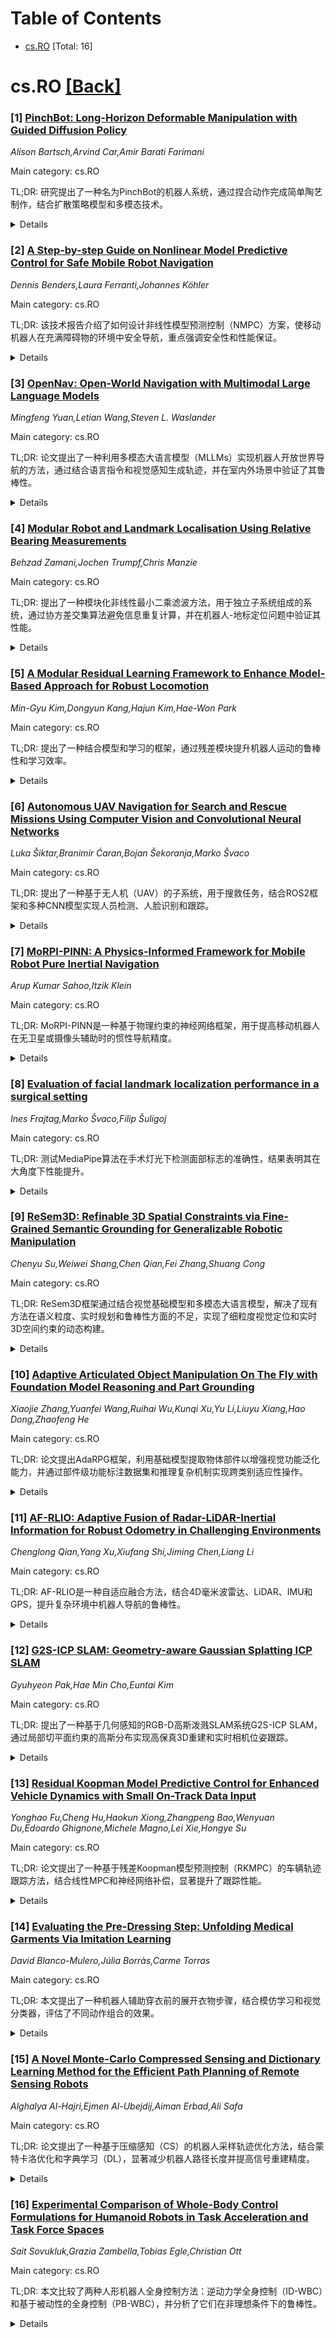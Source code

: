 <div id=toc></div>

# Table of Contents

- [cs.RO](#cs.RO) [Total: 16]


<div id='cs.RO'></div>

# cs.RO [[Back]](#toc)

### [1] [PinchBot: Long-Horizon Deformable Manipulation with Guided Diffusion Policy](https://arxiv.org/abs/2507.17846)
*Alison Bartsch,Arvind Car,Amir Barati Farimani*

Main category: cs.RO

TL;DR: 研究提出了一种名为PinchBot的机器人系统，通过捏合动作完成简单陶艺制作，结合扩散策略模型和多模态技术。


<details>
  <summary>Details</summary>
Motivation: 探索多模态、长时程的可变形物体操作挑战，实现机器人捏合陶艺。

Method: 采用目标条件扩散策略模型，结合预训练的3D点云嵌入、任务进度预测和碰撞约束动作投影。

Result: PinchBot成功制作了多种简单陶艺目标。

Conclusion: 该系统展示了在复杂多模态任务中的潜力，未来可扩展至更复杂的陶艺制作。

Abstract: Pottery creation is a complicated art form that requires dexterous, precise
and delicate actions to slowly morph a block of clay to a meaningful, and often
useful 3D goal shape. In this work, we aim to create a robotic system that can
create simple pottery goals with only pinch-based actions. This pinch pottery
task allows us to explore the challenges of a highly multi-modal and
long-horizon deformable manipulation task. To this end, we present PinchBot, a
goal-conditioned diffusion policy model that when combined with pre-trained 3D
point cloud embeddings, task progress prediction and collision-constrained
action projection, is able to successfully create a variety of simple pottery
goals. For experimental videos and access to the demonstration dataset, please
visit our project website:
https://sites.google.com/andrew.cmu.edu/pinchbot/home.

</details>


### [2] [A Step-by-step Guide on Nonlinear Model Predictive Control for Safe Mobile Robot Navigation](https://arxiv.org/abs/2507.17856)
*Dennis Benders,Laura Ferranti,Johannes Köhler*

Main category: cs.RO

TL;DR: 该技术报告介绍了如何设计非线性模型预测控制（NMPC）方案，使移动机器人在充满障碍物的环境中安全导航，重点强调安全性和性能保证。


<details>
  <summary>Details</summary>
Motivation: 确保机器人在存在干扰和测量噪声的情况下，能够遵守状态和输入约束并避免碰撞，是机器人技术中的关键任务。

Method: 报告提供了从理论概念到数学证明和实现的逐步方法，专注于NMPC作为安全导航的基础。

Result: 报告旨在为研究人员和工程师提供实用的NMPC实现路径，强调安全性和性能。

Conclusion: 报告旨在填补理论NMPC与实际机器人应用之间的差距，并欢迎反馈以更新内容。

Abstract: Designing a Model Predictive Control (MPC) scheme that enables a mobile robot
to safely navigate through an obstacle-filled environment is a complicated yet
essential task in robotics. In this technical report, safety refers to ensuring
that the robot respects state and input constraints while avoiding collisions
with obstacles despite the presence of disturbances and measurement noise. This
report offers a step-by-step approach to implementing Nonlinear Model
Predictive Control (NMPC) schemes addressing these safety requirements.
Numerous books and survey papers provide comprehensive overviews of linear MPC
(LMPC) \cite{bemporad2007robust,kouvaritakis2016model}, NMPC
\cite{rawlings2017model,allgower2004nonlinear,mayne2014model,grune2017nonlinear,saltik2018outlook},
and their applications in various domains, including robotics
\cite{nascimento2018nonholonomic,nguyen2021model,shi2021advanced,wei2022mpc}.
This report does not aim to replicate those exhaustive reviews. Instead, it
focuses specifically on NMPC as a foundation for safe mobile robot navigation.
The goal is to provide a practical and accessible path from theoretical
concepts to mathematical proofs and implementation, emphasizing safety and
performance guarantees. It is intended for researchers, robotics engineers, and
practitioners seeking to bridge the gap between theoretical NMPC formulations
and real-world robotic applications.
  This report is not necessarily meant to remain fixed over time. If someone
finds an error in the presented theory, please reach out via the given email
addresses. We are happy to update the document if necessary.

</details>


### [3] [OpenNav: Open-World Navigation with Multimodal Large Language Models](https://arxiv.org/abs/2507.18033)
*Mingfeng Yuan,Letian Wang,Steven L. Waslander*

Main category: cs.RO

TL;DR: 论文提出了一种利用多模态大语言模型（MLLMs）实现机器人开放世界导航的方法，通过结合语言指令和视觉感知生成轨迹，并在室内外场景中验证了其鲁棒性。


<details>
  <summary>Details</summary>
Motivation: 尽管预训练大语言模型（LLMs）在常识推理方面表现优异，但在开放世界中将语言指令转化为实际机器人动作仍具挑战性。

Method: 利用MLLMs的跨模态理解和代码生成能力，结合视觉语言感知模型生成2D鸟瞰价值图，整合语义与空间信息。

Result: 在户外导航任务中验证了零样本视觉语言导航框架的多样性指令执行能力，并在Husky机器人上展示了室内外场景的鲁棒性。

Conclusion: 该方法成功实现了复杂语言指令的解析与轨迹生成，验证了其在开放世界导航中的实用性和鲁棒性。

Abstract: Pre-trained large language models (LLMs) have demonstrated strong
common-sense reasoning abilities, making them promising for robotic navigation
and planning tasks. However, despite recent progress, bridging the gap between
language descriptions and actual robot actions in the open-world, beyond merely
invoking limited predefined motion primitives, remains an open challenge. In
this work, we aim to enable robots to interpret and decompose complex language
instructions, ultimately synthesizing a sequence of trajectory points to
complete diverse navigation tasks given open-set instructions and open-set
objects. We observe that multi-modal large language models (MLLMs) exhibit
strong cross-modal understanding when processing free-form language
instructions, demonstrating robust scene comprehension. More importantly,
leveraging their code-generation capability, MLLMs can interact with
vision-language perception models to generate compositional 2D bird-eye-view
value maps, effectively integrating semantic knowledge from MLLMs with spatial
information from maps to reinforce the robot's spatial understanding. To
further validate our approach, we effectively leverage large-scale autonomous
vehicle datasets (AVDs) to validate our proposed zero-shot vision-language
navigation framework in outdoor navigation tasks, demonstrating its capability
to execute a diverse range of free-form natural language navigation
instructions while maintaining robustness against object detection errors and
linguistic ambiguities. Furthermore, we validate our system on a Husky robot in
both indoor and outdoor scenes, demonstrating its real-world robustness and
applicability. Supplementary videos are available at
https://trailab.github.io/OpenNav-website/

</details>


### [4] [Modular Robot and Landmark Localisation Using Relative Bearing Measurements](https://arxiv.org/abs/2507.18070)
*Behzad Zamani,Jochen Trumpf,Chris Manzie*

Main category: cs.RO

TL;DR: 提出了一种模块化非线性最小二乘滤波方法，用于独立子系统组成的系统，通过协方差交集算法避免信息重复计算，并在机器人-地标定位问题中验证其性能。


<details>
  <summary>Details</summary>
Motivation: 解决由独立子系统组成的系统中状态和误差协方差估计的问题，尤其是在相对测量同时依赖多个子系统状态时。

Method: 采用模块化非线性最小二乘滤波方法，结合协方差交集（CI）算法防止信息重复计算，并在机器人-地标定位问题中应用。

Result: 通过随机模拟研究，验证了模块化方法相对于联合状态滤波器的性能权衡，并展示了在减少通信和带宽需求时的性能退化。

Conclusion: 模块化方法在独立子系统系统中有效，协方差交集算法的整合避免了信息重复计算，适用于机器人-地标定位等问题。

Abstract: In this paper we propose a modular nonlinear least squares filtering approach
for systems composed of independent subsystems. The state and error covariance
estimate of each subsystem is updated independently, even when a relative
measurement simultaneously depends on the states of multiple subsystems. We
integrate the Covariance Intersection (CI) algorithm as part of our solution in
order to prevent double counting of information when subsystems share estimates
with each other. An alternative derivation of the CI algorithm based on least
squares estimation makes this integration possible. We particularise the
proposed approach to the robot-landmark localization problem. In this problem,
noisy measurements of the bearing angle to a stationary landmark position
measured relative to the SE(2) pose of a moving robot couple the estimation
problems for the robot pose and the landmark position. In a randomized
simulation study, we benchmark the proposed modular method against a monolithic
joint state filter to elucidate their respective trade-offs. In this study we
also include variants of the proposed method that achieve a graceful
degradation of performance with reduced communication and bandwidth
requirements.

</details>


### [5] [A Modular Residual Learning Framework to Enhance Model-Based Approach for Robust Locomotion](https://arxiv.org/abs/2507.18138)
*Min-Gyu Kim,Dongyun Kang,Hajun Kim,Hae-Won Park*

Main category: cs.RO

TL;DR: 提出了一种结合模型和学习的框架，通过残差模块提升机器人运动的鲁棒性和学习效率。


<details>
  <summary>Details</summary>
Motivation: 解决模型不匹配导致的性能下降问题，提升在高不确定性环境中的控制性能。

Method: 将残差模块与启发式设计的模型框架结合，选择适合的学习方法优化每个模块。

Result: 在真实四足机器人上验证，成功保持平衡并跟踪指令速度。

Conclusion: 该方法不仅提升控制性能，还增强了名义控制器对参数调整的鲁棒性。

Abstract: This paper presents a novel approach that combines the advantages of both
model-based and learning-based frameworks to achieve robust locomotion. The
residual modules are integrated with each corresponding part of the model-based
framework, a footstep planner and dynamic model designed using heuristics, to
complement performance degradation caused by a model mismatch. By utilizing a
modular structure and selecting the appropriate learning-based method for each
residual module, our framework demonstrates improved control performance in
environments with high uncertainty, while also achieving higher learning
efficiency compared to baseline methods. Moreover, we observed that our
proposed methodology not only enhances control performance but also provides
additional benefits, such as making nominal controllers more robust to
parameter tuning. To investigate the feasibility of our framework, we
demonstrated residual modules combined with model predictive control in a real
quadrupedal robot. Despite uncertainties beyond the simulation, the robot
successfully maintains balance and tracks the commanded velocity.

</details>


### [6] [Autonomous UAV Navigation for Search and Rescue Missions Using Computer Vision and Convolutional Neural Networks](https://arxiv.org/abs/2507.18160)
*Luka Šiktar,Branimir Ćaran,Bojan Šekoranja,Marko Švaco*

Main category: cs.RO

TL;DR: 提出了一种基于无人机（UAV）的子系统，用于搜救任务，结合ROS2框架和多种CNN模型实现人员检测、人脸识别和跟踪。


<details>
  <summary>Details</summary>
Motivation: 解决搜救任务中快速定位和跟踪特定个体的需求，提高救援效率。

Method: 集成UAV与ROS2框架，使用YOLOv11和YOLOv11-pose CNN进行跟踪，dlib库进行人脸识别，并通过系统识别和PD控制器实现自主导航。

Result: 在14个已知个体上的实验表明，系统可实时运行。

Conclusion: 系统具备实际应用潜力，下一步将在大规模实验无人机上部署，并整合GPS导航以优化救援规划。

Abstract: In this paper, we present a subsystem, using Unmanned Aerial Vehicles (UAV),
for search and rescue missions, focusing on people detection, face recognition
and tracking of identified individuals. The proposed solution integrates a UAV
with ROS2 framework, that utilizes multiple convolutional neural networks (CNN)
for search missions. System identification and PD controller deployment are
performed for autonomous UAV navigation. The ROS2 environment utilizes the
YOLOv11 and YOLOv11-pose CNNs for tracking purposes, and the dlib library CNN
for face recognition. The system detects a specific individual, performs face
recognition and starts tracking. If the individual is not yet known, the UAV
operator can manually locate the person, save their facial image and
immediately initiate the tracking process. The tracking process relies on
specific keypoints identified on the human body using the YOLOv11-pose CNN
model. These keypoints are used to track a specific individual and maintain a
safe distance. To enhance accurate tracking, system identification is
performed, based on measurement data from the UAVs IMU. The identified system
parameters are used to design PD controllers that utilize YOLOv11-pose to
estimate the distance between the UAVs camera and the identified individual.
The initial experiments, conducted on 14 known individuals, demonstrated that
the proposed subsystem can be successfully used in real time. The next step
involves implementing the system on a large experimental UAV for field use and
integrating autonomous navigation with GPS-guided control for rescue operations
planning.

</details>


### [7] [MoRPI-PINN: A Physics-Informed Framework for Mobile Robot Pure Inertial Navigation](https://arxiv.org/abs/2507.18206)
*Arup Kumar Sahoo,Itzik Klein*

Main category: cs.RO

TL;DR: MoRPI-PINN是一种基于物理约束的神经网络框架，用于提高移动机器人在无卫星或摄像头辅助时的惯性导航精度。


<details>
  <summary>Details</summary>
Motivation: 解决在卫星导航或摄像头不可用时，仅依赖惯性传感器导致的导航漂移问题。

Method: 通过蛇形运动增强惯性信号信噪比，并结合物理约束的神经网络框架（MoRPI-PINN）进行导航解算。

Result: 实验表明，MoRPI-PINN的导航精度比其他方法提高了85%以上。

Conclusion: MoRPI-PINN是一种轻量级且高效的导航解决方案，适用于边缘设备和典型移动机器人应用。

Abstract: A fundamental requirement for full autonomy in mobile robots is accurate
navigation even in situations where satellite navigation or cameras are
unavailable. In such practical situations, relying only on inertial sensors
will result in navigation solution drift due to the sensors' inherent noise and
error terms. One of the emerging solutions to mitigate drift is to maneuver the
robot in a snake-like slithering motion to increase the inertial
signal-to-noise ratio, allowing the regression of the mobile robot position. In
this work, we propose MoRPI-PINN as a physics-informed neural network framework
for accurate inertial-based mobile robot navigation. By embedding physical laws
and constraints into the training process, MoRPI-PINN is capable of providing
an accurate and robust navigation solution. Using real-world experiments, we
show accuracy improvements of over 85% compared to other approaches. MoRPI-PINN
is a lightweight approach that can be implemented even on edge devices and used
in any typical mobile robot application.

</details>


### [8] [Evaluation of facial landmark localization performance in a surgical setting](https://arxiv.org/abs/2507.18248)
*Ines Frajtag,Marko Švaco,Filip Šuligoj*

Main category: cs.RO

TL;DR: 测试MediaPipe算法在手术灯光下检测面部标志的准确性，结果表明其在大角度下性能提升。


<details>
  <summary>Details</summary>
Motivation: 解决面部检测算法在医疗应用中因光线和位置变化导致的精度问题。

Method: 使用机器人手臂调整位置，在固定手术灯光和模型下测试MediaPipe算法。

Result: 手术灯光下面部标志检测精度提高，但大角度时标准偏差增加。

Conclusion: MediaPipe算法有望整合到医疗程序中，但需解决大角度检测的精度问题。

Abstract: The use of robotics, computer vision, and their applications is becoming
increasingly widespread in various fields, including medicine. Many face
detection algorithms have found applications in neurosurgery, ophthalmology,
and plastic surgery. A common challenge in using these algorithms is variable
lighting conditions and the flexibility of detection positions to identify and
precisely localize patients. The proposed experiment tests the MediaPipe
algorithm for detecting facial landmarks in a controlled setting, using a
robotic arm that automatically adjusts positions while the surgical light and
the phantom remain in a fixed position. The results of this study demonstrate
that the improved accuracy of facial landmark detection under surgical lighting
significantly enhances the detection performance at larger yaw and pitch
angles. The increase in standard deviation/dispersion occurs due to imprecise
detection of selected facial landmarks. This analysis allows for a discussion
on the potential integration of the MediaPipe algorithm into medical
procedures.

</details>


### [9] [ReSem3D: Refinable 3D Spatial Constraints via Fine-Grained Semantic Grounding for Generalizable Robotic Manipulation](https://arxiv.org/abs/2507.18262)
*Chenyu Su,Weiwei Shang,Chen Qian,Fei Zhang,Shuang Cong*

Main category: cs.RO

TL;DR: ReSem3D框架通过结合视觉基础模型和多模态大语言模型，解决了现有方法在语义粒度、实时规划和鲁棒性方面的不足，实现了细粒度视觉定位和实时3D空间约束的动态构建。


<details>
  <summary>Details</summary>
Motivation: 现有方法在语义建模、实时闭环规划和语义多样性环境中的鲁棒性方面存在不足，需要一种更高效的框架来统一任务理解和执行。

Method: ReSem3D利用MLLMs和VFMs的协同作用，通过两阶段（部分级提取和区域级细化）从自然语言指令和RGB-D观测中动态构建3D空间约束，并将其编码为实时优化目标。

Result: 在丰富语义的家庭环境和稀疏化学实验室环境中，ReSem3D在零样本条件下表现出强大的适应性和泛化能力。

Conclusion: ReSem3D通过动态构建3D空间约束，显著提升了机器人操作的语义理解和实时执行能力。

Abstract: Semantics-driven 3D spatial constraints align highlevel semantic
representations with low-level action spaces, facilitating the unification of
task understanding and execution in robotic manipulation. The synergistic
reasoning of Multimodal Large Language Models (MLLMs) and Vision Foundation
Models (VFMs) enables cross-modal 3D spatial constraint construction.
Nevertheless, existing methods have three key limitations: (1) coarse semantic
granularity in constraint modeling, (2) lack of real-time closed-loop planning,
(3) compromised robustness in semantically diverse environments. To address
these challenges, we propose ReSem3D, a unified manipulation framework for
semantically diverse environments, leveraging the synergy between VFMs and
MLLMs to achieve fine-grained visual grounding and dynamically constructs
hierarchical 3D spatial constraints for real-time manipulation. Specifically,
the framework is driven by hierarchical recursive reasoning in MLLMs, which
interact with VFMs to automatically construct 3D spatial constraints from
natural language instructions and RGB-D observations in two stages: part-level
extraction and region-level refinement. Subsequently, these constraints are
encoded as real-time optimization objectives in joint space, enabling reactive
behavior to dynamic disturbances. Extensive simulation and real-world
experiments are conducted in semantically rich household and sparse chemical
lab environments. The results demonstrate that ReSem3D performs diverse
manipulation tasks under zero-shot conditions, exhibiting strong adaptability
and generalization. Code and videos at https://resem3d.github.io.

</details>


### [10] [Adaptive Articulated Object Manipulation On The Fly with Foundation Model Reasoning and Part Grounding](https://arxiv.org/abs/2507.18276)
*Xiaojie Zhang,Yuanfei Wang,Ruihai Wu,Kunqi Xu,Yu Li,Liuyu Xiang,Hao Dong,Zhaofeng He*

Main category: cs.RO

TL;DR: 论文提出AdaRPG框架，利用基础模型提取物体部件以增强视觉功能泛化能力，并通过部件级功能标注数据集和推理复杂机制实现跨类别适应性操作。


<details>
  <summary>Details</summary>
Motivation: 解决现实世界中铰接物体的几何多样性和功能机制差异对机器人适应性操作的挑战。

Method: 提出AdaRPG框架，结合基础模型提取部件、构建部件级功能标注数据集，并推理机制生成高级控制代码。

Result: 仿真和实际实验显示AdaRPG在新型铰接物体类别上具有强泛化能力。

Conclusion: AdaRPG通过部件级功能泛化和机制推理，显著提升了机器人对铰接物体的适应性操作能力。

Abstract: Articulated objects pose diverse manipulation challenges for robots. Since
their internal structures are not directly observable, robots must adaptively
explore and refine actions to generate successful manipulation trajectories.
While existing works have attempted cross-category generalization in adaptive
articulated object manipulation, two major challenges persist: (1) the
geometric diversity of real-world articulated objects complicates visual
perception and understanding, and (2) variations in object functions and
mechanisms hinder the development of a unified adaptive manipulation strategy.
To address these challenges, we propose AdaRPG, a novel framework that
leverages foundation models to extract object parts, which exhibit greater
local geometric similarity than entire objects, thereby enhancing visual
affordance generalization for functional primitive skills. To support this, we
construct a part-level affordance annotation dataset to train the affordance
model. Additionally, AdaRPG utilizes the common knowledge embedded in
foundation models to reason about complex mechanisms and generate high-level
control codes that invoke primitive skill functions based on part affordance
inference. Simulation and real-world experiments demonstrate AdaRPG's strong
generalization ability across novel articulated object categories.

</details>


### [11] [AF-RLIO: Adaptive Fusion of Radar-LiDAR-Inertial Information for Robust Odometry in Challenging Environments](https://arxiv.org/abs/2507.18317)
*Chenglong Qian,Yang Xu,Xiufang Shi,Jiming Chen,Liang Li*

Main category: cs.RO

TL;DR: AF-RLIO是一种自适应融合方法，结合4D毫米波雷达、LiDAR、IMU和GPS，提升复杂环境中机器人导航的鲁棒性。


<details>
  <summary>Details</summary>
Motivation: 解决单传感器系统（如LiDAR或GPS）在烟雾、隧道等复杂动态环境中性能下降的问题。

Method: 包括三个模块：预处理模块（雷达辅助LiDAR去除动态点）、动态感知多模态里程计（结合IMU的迭代误差状态卡尔曼滤波）、因子图优化模块（平衡里程计和GPS数据）。

Result: 在数据集和真实环境中测试，证明其在烟雾和隧道等挑战性条件下优于现有方法。

Conclusion: AF-RLIO通过多传感器融合有效提升了复杂环境中的导航稳定性和安全性。

Abstract: In robotic navigation, maintaining precise pose estimation and navigation in
complex and dynamic environments is crucial. However, environmental challenges
such as smoke, tunnels, and adverse weather can significantly degrade the
performance of single-sensor systems like LiDAR or GPS, compromising the
overall stability and safety of autonomous robots. To address these challenges,
we propose AF-RLIO: an adaptive fusion approach that integrates 4D
millimeter-wave radar, LiDAR, inertial measurement unit (IMU), and GPS to
leverage the complementary strengths of these sensors for robust odometry
estimation in complex environments. Our method consists of three key modules.
Firstly, the pre-processing module utilizes radar data to assist LiDAR in
removing dynamic points and determining when environmental conditions are
degraded for LiDAR. Secondly, the dynamic-aware multimodal odometry selects
appropriate point cloud data for scan-to-map matching and tightly couples it
with the IMU using the Iterative Error State Kalman Filter. Lastly, the factor
graph optimization module balances weights between odometry and GPS data,
constructing a pose graph for optimization. The proposed approach has been
evaluated on datasets and tested in real-world robotic environments,
demonstrating its effectiveness and advantages over existing methods in
challenging conditions such as smoke and tunnels.

</details>


### [12] [G2S-ICP SLAM: Geometry-aware Gaussian Splatting ICP SLAM](https://arxiv.org/abs/2507.18344)
*Gyuhyeon Pak,Hae Min Cho,Euntai Kim*

Main category: cs.RO

TL;DR: 提出了一种基于几何感知的RGB-D高斯泼溅SLAM系统G2S-ICP SLAM，通过局部切平面约束的高斯分布实现高保真3D重建和实时相机位姿跟踪。


<details>
  <summary>Details</summary>
Motivation: 传统基于各向同性不确定性的3D椭球表示在多视角下深度解释不一致，需要一种更几何一致的表示方法。

Method: 使用局部切平面约束的2D高斯盘表示场景元素，并将其嵌入广义ICP框架，同时提出几何感知损失监督光度、深度和法线一致性。

Result: 在Replica和TUM-RGBD数据集上，G2S-ICP SLAM在定位精度、重建完整性和渲染质量上优于现有SLAM系统。

Conclusion: G2S-ICP SLAM通过几何感知的高斯表示和优化框架，实现了实时高保真3D重建和稳健的相机跟踪。

Abstract: In this paper, we present a novel geometry-aware RGB-D Gaussian Splatting
SLAM system, named G2S-ICP SLAM. The proposed method performs high-fidelity 3D
reconstruction and robust camera pose tracking in real-time by representing
each scene element using a Gaussian distribution constrained to the local
tangent plane. This effectively models the local surface as a 2D Gaussian disk
aligned with the underlying geometry, leading to more consistent depth
interpretation across multiple viewpoints compared to conventional 3D
ellipsoid-based representations with isotropic uncertainty. To integrate this
representation into the SLAM pipeline, we embed the surface-aligned Gaussian
disks into a Generalized ICP framework by introducing anisotropic covariance
prior without altering the underlying registration formulation. Furthermore we
propose a geometry-aware loss that supervises photometric, depth, and normal
consistency. Our system achieves real-time operation while preserving both
visual and geometric fidelity. Extensive experiments on the Replica and
TUM-RGBD datasets demonstrate that G2S-ICP SLAM outperforms prior SLAM systems
in terms of localization accuracy, reconstruction completeness, while
maintaining the rendering quality.

</details>


### [13] [Residual Koopman Model Predictive Control for Enhanced Vehicle Dynamics with Small On-Track Data Input](https://arxiv.org/abs/2507.18396)
*Yonghao Fu,Cheng Hu,Haokun Xiong,Zhangpeng Bao,Wenyuan Du,Edoardo Ghignone,Michele Magno,Lei Xie,Hongye Su*

Main category: cs.RO

TL;DR: 论文提出了一种基于残差Koopman模型预测控制（RKMPC）的车辆轨迹跟踪方法，结合线性MPC和神经网络补偿，显著提升了跟踪性能。


<details>
  <summary>Details</summary>
Motivation: 解决传统纯追踪（PP）控制和模型预测控制（MPC）在车辆轨迹跟踪中因模型精度和计算效率不足导致的性能下降问题。

Method: 采用双线性MPC架构，结合线性MPC和神经网络补偿输入，保留传统模型的可靠性同时优化性能。

Result: 实验表明，RKMPC仅需传统KMPC 20%的训练数据，横向误差减少11.7%-22.1%，航向误差降低8.9%-15.8%，前轮转向稳定性提升27.6%。

Conclusion: RKMPC在保证计算效率和模型可靠性的同时，显著提升了车辆轨迹跟踪性能。

Abstract: In vehicle trajectory tracking tasks, the simplest approach is the Pure
Pursuit (PP) Control. However, this single-point preview tracking strategy
fails to consider vehicle model constraints, compromising driving safety. Model
Predictive Control (MPC) as a widely adopted control method, optimizes control
actions by incorporating mechanistic models and physical constraints. While its
control performance critically depends on the accuracy of vehicle modeling.
Traditional vehicle modeling approaches face inherent trade-offs between
capturing nonlinear dynamics and maintaining computational efficiency, often
resulting in reduced control performance. To address these challenges, this
paper proposes Residual Koopman Model Predictive Control (RKMPC) framework.
This method uses two linear MPC architecture to calculate control inputs: a
Linear Model Predictive Control (LMPC) computes the baseline control input
based on the vehicle kinematic model, and a neural network-based RKMPC
calculates the compensation input. The final control command is obtained by
adding these two components. This design preserves the reliability and
interpretability of traditional mechanistic model while achieving performance
optimization through residual modeling. This method has been validated on the
Carsim-Matlab joint simulation platform and a physical 1:10 scale F1TENTH
racing car. Experimental results show that RKMPC requires only 20% of the
training data needed by traditional Koopman Model Predictive Control (KMPC)
while delivering superior tracking performance. Compared to traditional LMPC,
RKMPC reduces lateral error by 11.7%-22.1%, decreases heading error by
8.9%-15.8%, and improves front-wheel steering stability by up to 27.6%. The
implementation code is available at: https://github.com/ZJU-DDRX/Residual
Koopman.

</details>


### [14] [Evaluating the Pre-Dressing Step: Unfolding Medical Garments Via Imitation Learning](https://arxiv.org/abs/2507.18436)
*David Blanco-Mulero,Júlia Borràs,Carme Torras*

Main category: cs.RO

TL;DR: 本文提出了一种机器人辅助穿衣前的展开衣物步骤，结合模仿学习和视觉分类器，评估了不同动作组合的效果。


<details>
  <summary>Details</summary>
Motivation: 医疗环境中衣物通常以折叠状态存放，现有研究假设衣物已展开，因此需要解决展开衣物的预处理步骤。

Method: 利用模仿学习学习三种操作动作（包括高、低加速度动作），并使用视觉分类器判断衣物状态（闭合、部分展开、完全展开）。

Result: 实验表明，高动态动作对刚拆封衣物无效，而动作组合能有效改善展开效果。

Conclusion: 结合多种动作的预处理步骤能显著提升机器人辅助穿衣的效率。

Abstract: Robotic-assisted dressing has the potential to significantly aid both
patients as well as healthcare personnel, reducing the workload and improving
the efficiency in clinical settings. While substantial progress has been made
in robotic dressing assistance, prior works typically assume that garments are
already unfolded and ready for use. However, in medical applications gowns and
aprons are often stored in a folded configuration, requiring an additional
unfolding step. In this paper, we introduce the pre-dressing step, the process
of unfolding garments prior to assisted dressing. We leverage imitation
learning for learning three manipulation primitives, including both high and
low acceleration motions. In addition, we employ a visual classifier to
categorise the garment state as closed, partly opened, and fully opened. We
conduct an empirical evaluation of the learned manipulation primitives as well
as their combinations. Our results show that highly dynamic motions are not
effective for unfolding freshly unpacked garments, where the combination of
motions can efficiently enhance the opening configuration.

</details>


### [15] [A Novel Monte-Carlo Compressed Sensing and Dictionary Learning Method for the Efficient Path Planning of Remote Sensing Robots](https://arxiv.org/abs/2507.18462)
*Alghalya Al-Hajri,Ejmen Al-Ubejdij,Aiman Erbad,Ali Safa*

Main category: cs.RO

TL;DR: 论文提出了一种基于压缩感知（CS）的机器人采样轨迹优化方法，结合蒙特卡洛优化和字典学习（DL），显著减少机器人路径长度并提高信号重建精度。


<details>
  <summary>Details</summary>
Motivation: 压缩感知在机器人环境数据采集中具有潜力，但现有方法未充分利用CS测量矩阵的结构优化采样轨迹。本文旨在填补这一空白。

Method: 提出蒙特卡洛优化框架，生成优化的CS测量矩阵，结合DL提升稀疏变换效果，减少采样需求并优化机器人路径。

Result: 实验表明，该方法将机器人路径缩短至全覆盖路径的10%以下，重建精度比传统CS方法提高5倍，比现有IPP方法提高2倍。

Conclusion: 该方法为机器人环境数据采集提供了高效解决方案，显著降低了采样成本并提高了数据质量。

Abstract: In recent years, Compressed Sensing (CS) has gained significant interest as a
technique for acquiring high-resolution sensory data using fewer measurements
than traditional Nyquist sampling requires. At the same time, autonomous
robotic platforms such as drones and rovers have become increasingly popular
tools for remote sensing and environmental monitoring tasks, including
measurements of temperature, humidity, and air quality. Within this context,
this paper presents, to the best of our knowledge, the first investigation into
how the structure of CS measurement matrices can be exploited to design
optimized sampling trajectories for robotic environmental data collection. We
propose a novel Monte Carlo optimization framework that generates measurement
matrices designed to minimize both the robot's traversal path length and the
signal reconstruction error within the CS framework. Central to our approach is
the application of Dictionary Learning (DL) to obtain a data-driven sparsifying
transform, which enhances reconstruction accuracy while further reducing the
number of samples that the robot needs to collect. We demonstrate the
effectiveness of our method through experiments reconstructing $NO_2$ pollution
maps over the Gulf region. The results indicate that our approach can reduce
robot travel distance to less than $10\%$ of a full-coverage path, while
improving reconstruction accuracy by over a factor of five compared to
traditional CS methods based on DCT and polynomial dictionaries, as well as by
a factor of two compared to previously-proposed Informative Path Planning (IPP)
methods.

</details>


### [16] [Experimental Comparison of Whole-Body Control Formulations for Humanoid Robots in Task Acceleration and Task Force Spaces](https://arxiv.org/abs/2507.18502)
*Sait Sovukluk,Grazia Zambella,Tobias Egle,Christian Ott*

Main category: cs.RO

TL;DR: 本文比较了两种人形机器人全身控制方法：逆动力学全身控制（ID-WBC）和基于被动性的全身控制（PB-WBC），并分析了它们在非理想条件下的鲁棒性。


<details>
  <summary>Details</summary>
Motivation: 研究动机在于比较两种不同控制方法在实际应用中的表现，尤其是在存在关节摩擦、传感器噪声、未建模外部干扰和非理想接触条件下的鲁棒性。

Method: 通过实验比较两种控制方法，包括摆动脚位置和方向控制、带/不带未建模附加重量的下蹲以及跳跃任务。

Result: 实验结果表明两种控制方法在非理想条件下的性能差异，并揭示了各自的优缺点。

Conclusion: 结论强调了两种控制方法的适用场景及其各自的优势和局限性。

Abstract: This paper studies the experimental comparison of two different whole-body
control formulations for humanoid robots: inverse dynamics whole-body control
(ID-WBC) and passivity-based whole-body control (PB-WBC). The two controllers
fundamentally differ from each other as the first is formulated in task
acceleration space and the latter is in task force space with passivity
considerations. Even though both control methods predict stability under ideal
conditions in closed-loop dynamics, their robustness against joint friction,
sensor noise, unmodeled external disturbances, and non-perfect contact
conditions is not evident. Therefore, we analyze and experimentally compare the
two controllers on a humanoid robot platform through swing foot position and
orientation control, squatting with and without unmodeled additional weights,
and jumping. We also relate the observed performance and characteristic
differences with the controller formulations and highlight each controller's
advantages and disadvantages.

</details>
